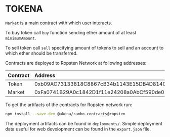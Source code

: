 # TOKENA

`Market` is a main contract with which user interacts.

To buy token call `buy` function sending ether amount of at least `minimumAmount`.

To sell token call `sell` specifying amount of tokens to sell and an account
to which ether should be transferred.

Contracts are deployed to Ropsten Network at following addresses:

| Contract | Address                                    |
| :------- | :----------------------------------------- |
| Token    | 0xb09AC73133818C8867cB34b1143E15DB4D814001 |
| Market   | 0xFa0741B29A0c1842D1f11e24208a0AbCf590de08 |

To get the artifacts of the contracts for Ropsten network run:

```sh
npm install --save-dev @akena/rambo-contracts@ropsten
```

The deployment artifacts can be found in `deployments/`.
Simple deployment data useful for web development can be found in the `export.json` file.
